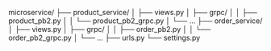 microservice/
├── product_service/
│   ├── views.py
│   ├── grpc/
│   │   ├── product_pb2.py
│   │   └── product_pb2_grpc.py
│   └── ...
├── order_service/
│   ├── views.py
│   ├── grpc/
│   │   ├── order_pb2.py
│   │   └── order_pb2_grpc.py
│   └── ...
├── urls.py
└── settings.py
